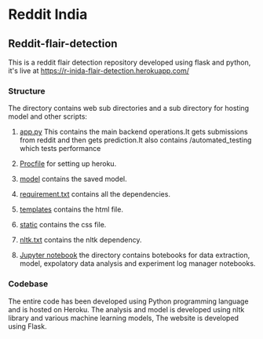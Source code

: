 # Reddit India

## Reddit-flair-detection
This is a reddit flair detection repository developed using flask and python, it's live at https://r-inida-flair-detection.herokuapp.com/ 
### Structure

The directory contains web sub directories and a sub directory for hosting model and other scripts:

1. [app.py](app.py) This contains the main backend operations.It gets submissions from reddit and then gets prediction.It also contains /automated_testing which tests performance
   
2. [Procfile](Procfile) for setting up heroku.
    
3. [model](model.pkl) contains the saved model.

4. [requirement.txt](requirements.txt) contains all the dependencies.

5. [templates](https://github.com/datasciencemachine/Reddit-India/tree/main/templates) contains the html file.

6. [static](https://github.com/datasciencemachine/Reddit-India/tree/main/static) contains the css file.

7. [nltk.txt](nltk.txt) contains the nltk dependency.

8. [Jupyter notebook](https://github.com/datasciencemachine/Reddit-India/tree/main/jupyter%20notebooks) the directory contains botebooks for data extraction, model, expolatory data analysis and experiment log manager notebooks.
  
### Codebase

The entire code has been developed using Python programming language and is hosted on Heroku. The analysis and model is developed using nltk library and various machine learning models, The website is developed using Flask. 

 
